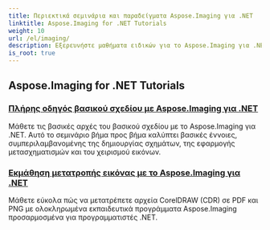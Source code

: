 ```yaml
---
title: Περιεκτικά σεμινάρια και παραδείγματα Aspose.Imaging για .NET
linktitle: Aspose.Imaging for .NET Tutorials
weight: 10
url: /el/imaging/
description: Εξερευνήστε μαθήματα ειδικών για το Aspose.Imaging για .NET. Μάθετε πώς να χειρίζεστε, να μετατρέπετε και να επεξεργάζεστε εικόνες με λεπτομερείς οδηγούς, παραδείγματα κώδικα και πρακτικές πληροφορίες. Ιδανικό για προγραμματιστές που στοχεύουν στον εξορθολογισμό των εργασιών χειρισμού εικόνων σε εφαρμογές .NET.
is_root: true
---
```

## Aspose.Imaging for .NET Tutorials
### [Πλήρης οδηγός βασικού σχεδίου με Aspose.Imaging για .NET](./guide-to-basic-drawing/)
Μάθετε τις βασικές αρχές του βασικού σχεδίου με το Aspose.Imaging για .NET. Αυτό το σεμινάριο βήμα προς βήμα καλύπτει βασικές έννοιες, συμπεριλαμβανομένης της δημιουργίας σχημάτων, της εφαρμογής μετασχηματισμών και του χειρισμού εικόνων.
### [Εκμάθηση μετατροπής εικόνας με το Aspose.Imaging για .NET](./image-conversion/)
Μάθετε εύκολα πώς να μετατρέπετε αρχεία CorelDRAW (CDR) σε PDF και PNG με ολοκληρωμένα εκπαιδευτικά προγράμματα Aspose.Imaging προσαρμοσμένα για προγραμματιστές .NET.